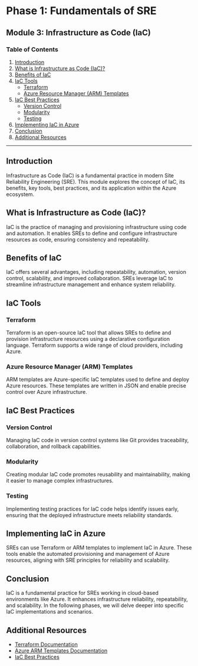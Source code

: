 # Phase 1: Fundamentals of SRE

## Module 3: Infrastructure as Code (IaC)

### Table of Contents

1. [Introduction](#introduction)
2. [What is Infrastructure as Code (IaC)?](#what-is-infrastructure-as-code-iac)
3. [Benefits of IaC](#benefits-of-iac)
4. [IaC Tools](#iac-tools)
   - [Terraform](#terraform)
   - [Azure Resource Manager (ARM) Templates](#azure-resource-manager-arm-templates)
5. [IaC Best Practices](#iac-best-practices)
   - [Version Control](#version-control)
   - [Modularity](#modularity)
   - [Testing](#testing)
6. [Implementing IaC in Azure](#implementing-iac-in-azure)
7. [Conclusion](#conclusion)
8. [Additional Resources](#additional-resources)

---

## Introduction

Infrastructure as Code (IaC) is a fundamental practice in modern Site Reliability Engineering (SRE). This module explores the concept of IaC, its benefits, key tools, best practices, and its application within the Azure ecosystem.

## What is Infrastructure as Code (IaC)?

IaC is the practice of managing and provisioning infrastructure using code and automation. It enables SREs to define and configure infrastructure resources as code, ensuring consistency and repeatability.

## Benefits of IaC

IaC offers several advantages, including repeatability, automation, version control, scalability, and improved collaboration. SREs leverage IaC to streamline infrastructure management and enhance system reliability.

## IaC Tools

### Terraform

Terraform is an open-source IaC tool that allows SREs to define and provision infrastructure resources using a declarative configuration language. Terraform supports a wide range of cloud providers, including Azure.

### Azure Resource Manager (ARM) Templates

ARM templates are Azure-specific IaC templates used to define and deploy Azure resources. These templates are written in JSON and enable precise control over Azure infrastructure.

## IaC Best Practices

### Version Control

Managing IaC code in version control systems like Git provides traceability, collaboration, and rollback capabilities.

### Modularity

Creating modular IaC code promotes reusability and maintainability, making it easier to manage complex infrastructures.

### Testing

Implementing testing practices for IaC code helps identify issues early, ensuring that the deployed infrastructure meets reliability standards.

## Implementing IaC in Azure

SREs can use Terraform or ARM templates to implement IaC in Azure. These tools enable the automated provisioning and management of Azure resources, aligning with SRE principles for reliability and scalability.

## Conclusion

IaC is a fundamental practice for SREs working in cloud-based environments like Azure. It enhances infrastructure reliability, repeatability, and scalability. In the following phases, we will delve deeper into specific IaC implementations and scenarios.

## Additional Resources

- [Terraform Documentation](https://www.terraform.io/docs/index.html)
- [Azure ARM Templates Documentation](https://docs.microsoft.com/en-us/azure/azure-resource-manager/templates/overview)
- [IaC Best Practices](https://www.terraform.io/docs/cloud/guides/recommended-practices/index.html)
